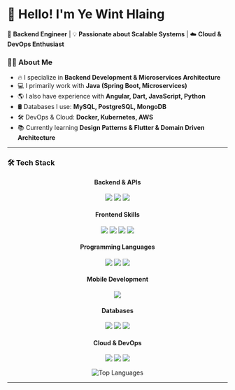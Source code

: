 # 👋 Hello! I'm Ye Wint Hlaing 

🚀 **Backend Engineer** | 💡 **Passionate about Scalable Systems** | ☁️ **Cloud & DevOps Enthusiast**  

### 👨‍💻 About Me  
- 🔥 I specialize in **Backend Development & Microservices Architecture**  
- 💻 I primarily work with **Java (Spring Boot, Microservices)**  
- 🌎 I also have experience with **Angular, Dart, JavaScript, Python**  
- 🛢️ Databases I use: **MySQL, PostgreSQL, MongoDB**  
- 🛠️ DevOps & Cloud: **Docker, Kubernetes, AWS**  
- 📚 Currently learning **Design Patterns & Flutter & Domain Driven Architecture**  

---

### 🛠️ Tech Stack  

<div align="center">

#### **Backend & APIs**  
<img src="https://img.shields.io/badge/Java-%23ED8B00.svg?style=for-the-badge&logo=java&logoColor=white"/>  
<img src="https://img.shields.io/badge/Spring%20Boot-%236DB33F.svg?style=for-the-badge&logo=springboot&logoColor=white"/>  
<img src="https://img.shields.io/badge/Microservices-%23007396.svg?style=for-the-badge&logo=microservices&logoColor=white"/>  

#### **Frontend Skills**  
<img src="https://img.shields.io/badge/HTML-%23E34F26.svg?style=for-the-badge&logo=html5&logoColor=white"/>  
<img src="https://img.shields.io/badge/CSS-%231572B6.svg?style=for-the-badge&logo=css3&logoColor=white"/>  
<img src="https://img.shields.io/badge/Bootstrap-%23563D7C.svg?style=for-the-badge&logo=bootstrap&logoColor=white"/>  
<img src="https://img.shields.io/badge/Angular-%23DD0031.svg?style=for-the-badge&logo=angular&logoColor=white"/>  

#### **Programming Languages**
<img src="https://img.shields.io/badge/Dart-%230175C2.svg?style=for-the-badge&logo=dart&logoColor=white"/>  
<img src="https://img.shields.io/badge/JavaScript-%23F7DF1E.svg?style=for-the-badge&logo=javascript&logoColor=black"/>  
<img src="https://img.shields.io/badge/Python-%233776AB.svg?style=for-the-badge&logo=python&logoColor=white"/>  

#### **Mobile Development**
<img src="https://img.shields.io/badge/Flutter-%230256F7.svg?style=for-the-badge&logo=flutter&logoColor=white"/>

#### **Databases**  
<img src="https://img.shields.io/badge/MySQL-%2300f.svg?style=for-the-badge&logo=mysql&logoColor=white"/>  
<img src="https://img.shields.io/badge/MongoDB-%2347A248.svg?style=for-the-badge&logo=mongodb&logoColor=white"/>  
<img src="https://img.shields.io/badge/PostgreSQL-%23336791.svg?style=for-the-badge&logo=postgresql&logoColor=white"/>  

#### **Cloud & DevOps**  
<img src="https://img.shields.io/badge/Docker-%230db7ed.svg?style=for-the-badge&logo=docker&logoColor=white"/>  
<img src="https://img.shields.io/badge/Kubernetes-%23326CE5.svg?style=for-the-badge&logo=kubernetes&logoColor=white"/>  
<img src="https://img.shields.io/badge/AWS-%23FF9900.svg?style=for-the-badge&logo=amazon-aws&logoColor=white"/>  

![Top Languages](https://github-readme-stats.vercel.app/api/top-langs/?username=yewinthlaing04&layout=compact&theme=radical)

</div>

---

